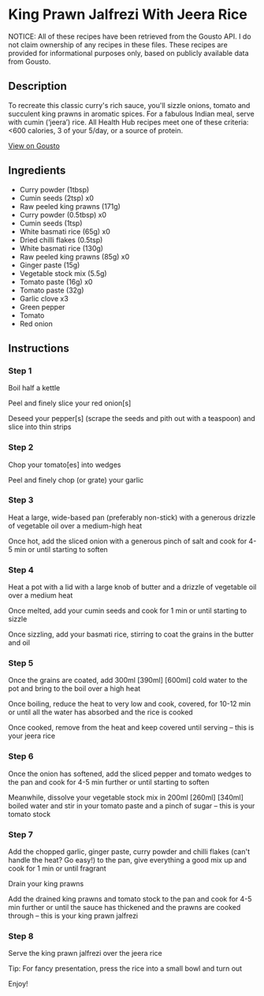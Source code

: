 # King Prawn Jalfrezi With Jeera Rice

NOTICE: All of these recipes have been retrieved from the Gousto API. I do not claim ownership of any recipes in these files. These recipes are provided for informational purposes only, based on publicly available data from Gousto.

## Description

To recreate this classic curry's rich sauce, you'll sizzle onions, tomato and succulent king prawns in aromatic spices. For a fabulous Indian meal, serve with cumin (‘jeera’) rice. All Health Hub recipes meet one of these criteria: <600 calories, 3 of your 5/day, or a source of protein.

[View on Gousto](https://www.gousto.co.uk/recipes/cookbook/king-prawn-jalfrezi-jeera-rice)

## Ingredients

- Curry powder (1tbsp)
- Cumin seeds (2tsp) x0
- Raw peeled king prawns (171g)
- Curry powder (0.5tbsp) x0
- Cumin seeds (1tsp)
- White basmati rice (65g) x0
- Dried chilli flakes (0.5tsp)
- White basmati rice (130g)
- Raw peeled king prawns (85g) x0
- Ginger paste (15g)
- Vegetable stock mix (5.5g)
- Tomato paste (16g) x0
- Tomato paste (32g)
- Garlic clove x3
- Green pepper
- Tomato
- Red onion

## Instructions


### Step 1

Boil half a kettle

Peel and finely slice your red onion[s]

Deseed your pepper[s] (scrape the seeds and pith out with a teaspoon) and slice into thin strips


### Step 2

Chop your tomato[es] into wedges

Peel and finely chop (or grate) your garlic


### Step 3

Heat a large, wide-based pan (preferably non-stick) with a generous drizzle of vegetable oil over a medium-high heat

Once hot, add the sliced onion with a generous pinch of salt and cook for 4-5 min or until starting to soften


### Step 4

Heat a pot with a lid with a large knob of butter and a drizzle of vegetable oil over a medium heat

Once melted, add your cumin seeds and cook for 1 min or until starting to sizzle

Once sizzling, add your basmati rice, stirring to coat the grains in the butter and oil


### Step 5

Once the grains are coated, add 300ml <span class="text-purple">[390ml]</span> <span class="text-danger">[600ml]</span> cold water to the pot and bring to the boil over a high heat

Once boiling, reduce the heat to very low and cook, covered, for 10-12 min or until all the water has absorbed and the rice is cooked

Once cooked, remove from the heat and keep covered until serving – this is your jeera rice


### Step 6

Once the onion has softened, add the sliced pepper and tomato wedges to the pan and cook for 4-5 min further or until starting to soften

Meanwhile, dissolve your vegetable stock mix in 200ml <span class="text-purple">[260ml]</span> <span class="text-danger">[340ml]</span> boiled water and stir in your tomato paste and a pinch of sugar – this is your tomato stock


### Step 7

Add the chopped garlic, ginger paste, curry powder and chilli flakes (can't handle the heat? Go easy!) to the pan, give everything a good mix up and cook for 1 min or until fragrant

Drain your king prawns

Add the drained king prawns and tomato stock to the pan and cook for 4-5 min further or until the sauce has thickened and the prawns are cooked through – this is your king prawn jalfrezi

### Step 8

Serve the king prawn jalfrezi over the jeera rice

Tip: For fancy presentation, press the rice into a small bowl and turn out

Enjoy!

